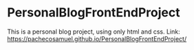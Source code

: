 # PersonalBlogFrontEndProject
This is a personal blog project, using only html and css.
Link: https://pachecosamuel.github.io/PersonalBlogFrontEndProject/
